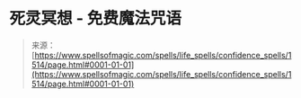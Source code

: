 <!--yml

类别：未分类

日期：2024年6月12日 18:34:33

-->

# 死灵冥想 - 免费魔法咒语

> 来源：[https://www.spellsofmagic.com/spells/life_spells/confidence_spells/1514/page.html#0001-01-01](https://www.spellsofmagic.com/spells/life_spells/confidence_spells/1514/page.html#0001-01-01)

